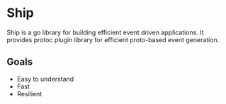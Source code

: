 # Ship

Ship is a go library for building efficient event driven applications.
It provides protoc plugin library for efficient proto-based event generation.

## Goals
- Easy to understand
- Fast
- Resilient
